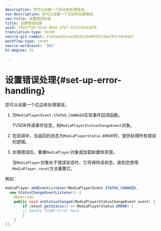 ```yaml
---
description: 您可以设置一个花边来处理错误。
seo-description: 您可以设置一个花边来处理错误。
seo-title: 设置错误处理
title: 设置错误处理
uuid: fde47fa5-5ca5-4be5-a7e7-3227c5e4c670
translation-type: tm+mt
source-git-commit: 21d1eae53cea303221de00765724e787cf6e84ef
workflow-type: tm+mt
source-wordcount: '103'
ht-degree: 1%

---
```



# 设置错误处理{#set-up-error-handling}

您可以设置一个花边来处理错误。

1. 为`MediaPlayerEvent.STATUS_CHANGED`实现事件回调函数。

   TVSDK传递事件信息，如`MediaPlayerStatusChangeEvent`对象。
1. 在回调中，当返回的状态为`MediaPlayerStatus.ERROR`时，提供处理所有错误的逻辑。
1. 处理错误后，重置`MediaPlayer`对象或加载新媒体资源。

   当`MediaPlayer`对象处于错误状态时，它将保持该状态，直到您使用`MediaPlayer.reset`方法重置它。

<!--<a id="example_E74BB605ED08450295B8902F1E4BB8F5"></a>-->

例如：

```java
mediaPlayer.addEventListener(MediaPlayerEvent.STATUS_CHANGED,  
  new StatusChangeEventListener() { 
    @Override 
    public void onStatusChanged(MediaPlayerStatusChangeEvent event) { 
        if (event.getStatus() == MediaPlayerStatus.ERROR) { 
        // handle TVSDK error here 
        } 
    } 
});
```

